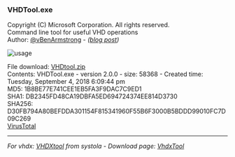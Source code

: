 
### VHDTool.exe ###

Copyright (C) Microsoft Corporation. All rights reserved.<br>
Command line tool for useful VHD operations <br>
Author: [@vBenArmstrong](https://twitter.com/vBenArmstrong) - *([blog post](https://blogs.msdn.microsoft.com/virtual_pc_guy/2009/03/25/quick-fixed-vhd-creation-tool/))*<br>

![usage](https://raw.githubusercontent.com/kacos2000/Other/master/VHDtool/VHDTool.JPG)<br>

File download: [VHDtool.zip](https://github.com/kacos2000/Other/raw/master/VHDtool/VHDTool.ZIP) <br>
Contents: VHDTool.exe - version 2.0.0 - size: 58368 - Created time: Tuesday, September 4, 2018 6:09:44 pm<br>
MD5:    1B8BE77E741CEE1EB5FA3F9DAC7C9ED1 <br>
SHA1:   DB2345FD48CA19DBFA5ED694724374EE814D3730<br>
SHA256: D30FB794A80BEFDDA301154F815341960F55B6F3000B5BDDD99010FC7D09C269<br>
[VirusTotal](https://www.virustotal.com/en/file/d30fb794a80befdda301154f815341960f55b6f3000b5bddd99010fc7d09c269/analysis/)<br>



_______________________________
*For vhdx: [VHDXtool](https://blogs.technet.microsoft.com/chrad/2010/05/04/vhdtool-save-your-bacon-extend-base-virtual-machine-while-snapshots-exist-is-bad-joojoo/) from systola - Download page: [VhdxTool](https://www.systola.com/support/KB100005/)*
